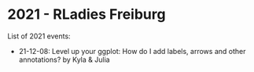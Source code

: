 
# 2021 - RLadies Freiburg

List of 2021 events:
- 21-12-08: Level up your ggplot: How do I add labels, arrows and other annotations? by Kyla & Julia 